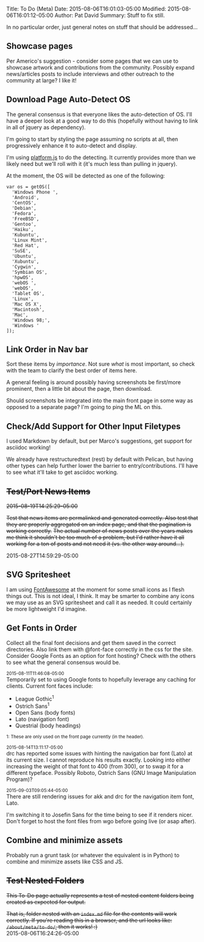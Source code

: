 Title: To Do (Meta)
Date: 2015-08-06T16:01:03-05:00
Modified: 2015-08-06T16:01:12-05:00
Author: Pat David
Summary: Stuff to fix still.

In no particular order, just general notes on stuff that should be addressed...

## Showcase pages

Per Americo's suggestion - consider some pages that we can use to showcase artwork and contributions from the community.
Possibly expand news/articles posts to include interviews and other outreach to the community at large?  I like it!

## Download Page Auto-Detect OS

The general consensus is that everyone likes the auto-detection of OS.
I'll have a deeper look at a good way to do this (hopefully without having to link in all of jquery as dependency).

I'm going to start by styling the page assuming no scripts at all, then progressively enhance it to auto-detect and display.

I'm using [platform.js](https://github.com/bestiejs/platform.js/) to do the detecting.
It currently provides more than we likely need but we'll roll with it (it's much less than pulling in jquery).

At the moment, the OS will be detected as one of the following:

    var os = getOS([
      'Windows Phone ',
      'Android',
      'CentOS',
      'Debian',
      'Fedora',
      'FreeBSD',
      'Gentoo',
      'Haiku',
      'Kubuntu',
      'Linux Mint',
      'Red Hat',
      'SuSE',
      'Ubuntu',
      'Xubuntu',
      'Cygwin',
      'Symbian OS',
      'hpwOS',
      'webOS ',
      'webOS',
      'Tablet OS',
      'Linux',
      'Mac OS X',
      'Macintosh',
      'Mac',
      'Windows 98;',
      'Windows '
    ]);


## Link Order in Nav bar

Sort these items by *importance*.
Not sure *what* is most important, so check with the team to clarify the best order of items here.

A general feeling is around possibly having screenshots be first/more prominent, then a little bit about the page, then download.

Should screenshots be integrated into the main front page in some way as opposed to a separate page?  I'm going to ping the ML on this.


## Check/Add Support for Other Input Filetypes

I used Markdown by default, but per Marco's suggestions, get support for asciidoc working!

We already have restructuredtext (rest) by default with Pelican, but having other types can help further lower the 
barrier to entry/contributions.  I'll have to see what it'll take to get asciidoc working.


## <del>Test/Port News Items</del>

<del>2015-08-19T14:25:29-05:00</del>

<del>
Test that news items are permalinked and generated correctly.
Also test that they are properly aggregated on an index page, and that the 
pagination is working correctly.</del>

<del>
The actual number of news posts over the years makes me think it shouldn't be too much of a problem,
but I'd rather have it all working for a ton of posts and not need it (vs. the other way around...).
</del>

2015-08-27T14:59:29-05:00

## SVG Spritesheet

I am using [FontAwesome] at the moment for some small icons as I flesh things out.
This is not ideal, I think.
It may be smarter to combine any icons we may use as an SVG spritesheet and call it as needed.
It could certainly be more lightweight I'd imagine.


## Get Fonts in Order

Collect all the final font decisions and get them saved in the correct directories.
Also link them with @font-face correctly in the css for the site.
Consider Google Fonts as an option for font hosting?
Check with the others to see what the general consensus would be.

<small>2015-08-11T11:46:08-05:00</small>  
Temporarily set to using Google fonts to hopefully leverage any caching for clients.
Current font faces include:

* League Gothic<sup>1</sup>
* Ostrich Sans<sup>1</sup>
* Open Sans (body fonts)
* Lato (navigation font)
* Questrial (body headings)

<small>1: These are only used on the front page currently (in the header).</small>

<small>2015-08-14T13:11:17-05:00</small>  
drc has reported some issues with hinting the navigation bar font (Lato) at its current size.
I cannot reproduce his results exactly.
Looking into either increasing the weight of that font to 400 (from 300), or to swap it for a different typeface.
Possibly Roboto, Ostrich Sans (GNU Image Manipulation Program)?

<small>2015-09-03T09:05:44-05:00</small>  
There are still rendering issues for akk and drc for the navigation item font, Lato.

I'm switching it to Josefin Sans for the time being to see if it renders nicer.
Don't forget to host the font files from wgo before going live (or asap after).


## Combine and minimize assets

Probably run a grunt task (or whatever the equivalent is in Python) to combine and minimize assets like CSS and JS.


## <strike>Test Nested Folders</strike>

<strike>This To-Do page actually represents a test of nested content folders being created as expected for output.

That is, folder nested with an `index.md` file for the contents will work correctly.
If you're reading this in a browser, and the url looks like: `/about/meta/to-do/`, then it works! :)
</strike>  
2015-08-06T16:24:26-05:00


[FontAwesome]: http://fortawesome.github.io/Font-Awesome/
